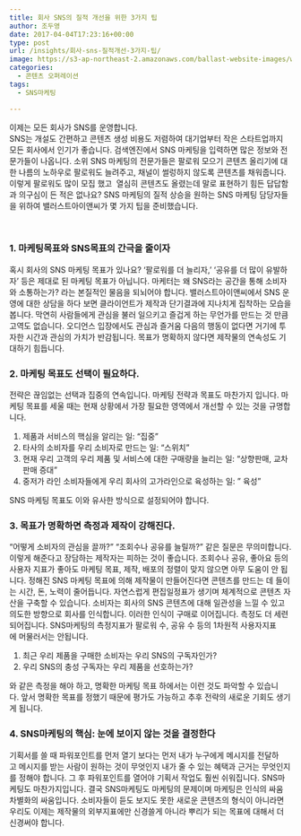 ```yaml
---
title: 회사 SNS의 질적 개선을 위한 3가지 팁
author: 조두영
date: 2017-04-04T17:23:16+00:00
type: post
url: /insights/회사-sns-질적개선-3가지-팁/
image: https://s3-ap-northeast-2.amazonaws.com/ballast-website-images/wp-content/uploads/2017/02/15110119/img-3.png
categories:
  - 콘텐츠 오퍼레이션
tags:
  - SNS마케팅

---
```

이제는 모든 회사가 SNS를 운영합니다.  
SNS는 개설도 간편하고 콘텐츠 생성 비용도 저렴하여 대기업부터 작은 스타트업까지 모든 회사에서 인기가 좋습니다. 검색엔진에서 SNS 마케팅을 입력하면 많은 정보와 전문가들이 나옵니다.
소위 SNS 마케팅의 전문가들은 팔로워 모으기 콘텐츠 올리기에 대한 나름의 노하우로 팔로워도 늘려주고, 채널이 썰렁하지 않도록 콘텐츠를 채워줍니다. 이렇게 팔로워도 많이 모집 했고  열심히 콘텐츠도 올렸는데 말로 표현하기 힘든 답답함과 의구심이 든 적은 없나요?
SNS 마케팅의 질적 상승을 원하는 SNS 마케팅 담당자들을 위하여 밸러스트아이앤씨가 몇 가지 팁을 준비했습니다.

&nbsp;

### 1. 마케팅목표와 SNS목표의 간극을 줄이자
혹시 회사의 SNS 마케팅 목표가 있나요? &#8216;팔로워를 더 늘리자,&#8217; &#8216;공유를 더 많이 유발하자&#8217; 등은 제대로 된 마케팅 목표가 아닙니다. 마케터는 왜 SNS라는 공간을 통해 소비자와 소통하는가? 라는 본질적인 물음을 되뇌어야 합니다.
밸러스트아이앤씨에서 SNS 운영에 대한 상담을 하다 보면 클라이언트가 제작과 단기결과에 지나치게 집착하는 모습을 봅니다.
막연히 사람들에게 관심을 불러 일으키고 즐겁게 하는 무언가를 만드는 것 만큼 고역도 없습니다. 오디언스 입장에서도 관심과 즐거움 다음의 행동이 없다면 거기에 투자한 시간과 관심의 가치가 반감됩니다.
목표가 명확하지 않다면 제작물의 연속성도 기대하기 힘듭니다.

### 2. 마케팅 목표도 선택이 필요하다.
전략은 끊임없는 선택과 집중의 연속입니다.
마케팅 전략과 목표도 마찬가지 입니다. 마케팅 목표를 세울 때는 현재 상황에서 가장 필요한 영역에서 개선할 수 있는 것을 규명합니다.

  1. 제품과 서비스의 핵심을 알리는 일: &#8220;집중&#8221;
  2. 타사의 소비자를 우리 소비자로 만드는 일: &#8220;스위치&#8221;
  3. 현재 우리 고객의 우리 제품 및 서비스에 대한 구매량을 늘리는 일: &#8220;상향판매, 교차판매 증대&#8221;
  4. 중저가 라인 소비자들에게 우리 회사의 고가라인으로 육성하는 일: &#8221; 육성&#8221;

SNS 마케팅 목표도 이와 유사한 방식으로 설정되어야 합니다.

### 3. 목표가 명확하면 측정과 제작이 강해진다.
&#8220;어떻게 소비자의 관심을 끌까?&#8221; &#8220;조회수나 공유를 늘릴까?&#8221; 같은 질문은 무의미합니다. 이렇게 해준다고 장담하는 제작자는 피하는 것이 좋습니다. 조회수나 공유, 좋아요 등의 사용자 지표가 좋아도 마케팅 목표, 제작, 배포의 정렬이 맞지 않으면 아무 도움이 안 됩니다.
정해진 SNS 마케팅 목표에 의해 제작물이 만들어진다면 콘텐츠를 만드는 데 들이는 시간, 돈, 노력이 줄어듭니다. 자연스럽게 편집일정표가 생기며 체계적으로 콘텐츠 자산을 구축할 수 있습니다.
소비자는 회사의 SNS 콘텐츠에 대해 일관성을 느낄 수 있고 의도한 방향으로 회사를 인식합니다. 이러한 인식이 구매로 이어집니다.
측정도 더 세련되어집니다. SNS마케팅의 측정지표가 팔로워 수, 공유 수 등의 1차원적 사용자지표에 머물러서는 안됩니다.

  1. 최근 우리 제품을 구매한 소비자는 우리 SNS의 구독자인가?
  2. 우리 SNS의 충성 구독자는 우리 제품을 선호하는가?

와 같은 측정을 해야 하고, 명확한 마케팅 목표 하에서는 이런 것도 파악할 수 있습니다. 앞서 명확한 목표를 정했기 때문에 평가도 가능하고 추후 전략의 새로운 기회도 생기게 됩니다.

### 4. SNS마케팅의 핵심: 눈에 보이지 않는 것을 결정한다
기획서를 쓸 때 파워포인트를 먼저 열기 보다는 먼저 내가 누구에게 메시지를 전달하고 메시지를 받는 사람이 원하는 것이 무엇인지 내가 줄 수 있는 혜택과 근거는 무엇인지를 정해야 합니다. 그 후 파워포인트를 열어야 기획서 작업도 훨씬 쉬워집니다.
SNS마케팅도 마찬가지입니다.
결국 SNS마케팅도 마케팅의 문제이며 마케팅은 인식의 싸움 차별화의 싸움입니다. 소비자들이 듣도 보지도 못한 새로운 콘텐츠의 형식이 아니라면 우리도 이제는 제작물의 외부지표에만 신경쓸게 아니라 뿌리가 되는 목표에 대해서 더 신경써야 합니다.